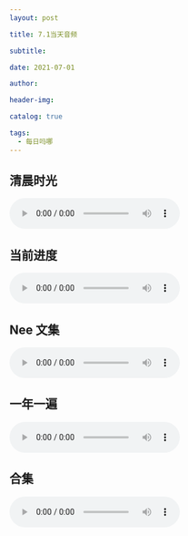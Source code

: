 ```yaml
---
layout: post

title: 7.1当天音频

subtitle:

date: 2021-07-01

author:

header-img:

catalog: true

tags:
  - 每日吗哪
---
```



## 清晨时光

<p>
    <audio controls="">
    <source src="\music\21-07-01-【清晨时光】春-第五篇 周四.mp3" type="audio/mpeg">7.1日音频
    </audio>
</p>

## 当前进度

<p>
    <audio controls="">
    <source src="\music\21-07-01-书-4经文注解.mp3" type="audio/mpeg">7.1音频
    </audio>
</p>

## Nee 文集

<p>
    <audio controls="">
    <source src="\music\21-07-01-文 · 正常的基督徒生活 第九章（上）.mp3" type="audio/mpeg">7.1音频
    </audio>
</p>

## 一年一遍

<p>
    <audio controls="">
    <source src="\music\21-07-01-【读经一年一遍】2020年6月27日.mp3" type="audio/mpeg">7.1音频
    </audio>
</p>

## 合集

<p>
    <audio controls="">
    <source src="\music\21-07-01-7月1日合集.mp3" type="audio/mpeg">7.1音频
    </audio>
</p>
